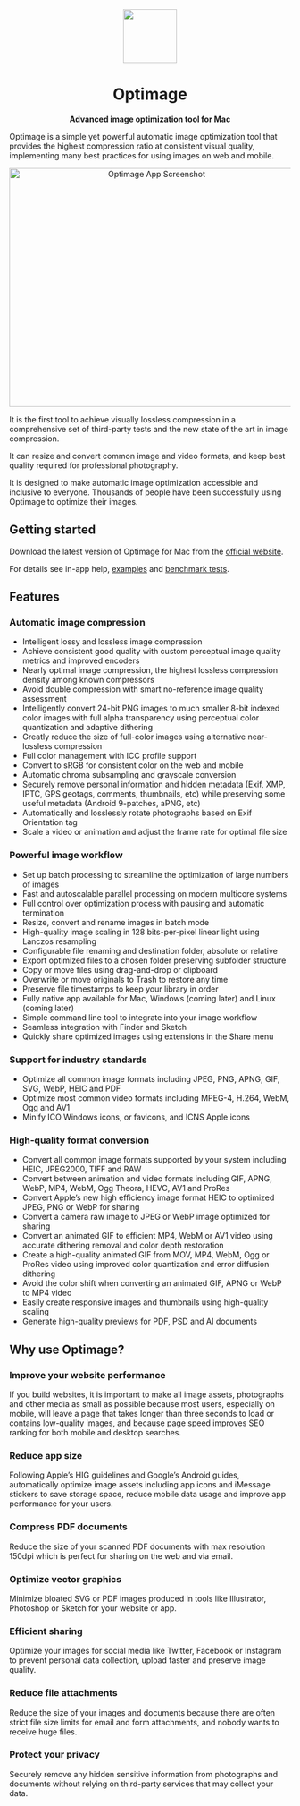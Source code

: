 <div align="center">
	<img src="https://optimage.app/img/app-icon@2x.png" width="96" height="96">
	<h1>Optimage</h1>
	<p>
		<b>Advanced image optimization tool for Mac</b>
    <br>
	</p>
</div>

Optimage is a simple yet powerful automatic image optimization tool that provides the highest compression ratio at consistent visual quality, implementing many best practices for using images on web and mobile.

<div align="center"><img alt="Optimage App Screenshot" src="https://optimage.app/media/optimage-screenshot@2x.png" width="512" height="427"></div>

It is the first tool to achieve visually lossless compression in a comprehensive set of third-party tests and the new state of the art in image compression.

It can resize and convert common image and video formats, and keep best quality required for professional photography.

It is designed to make automatic image optimization accessible and inclusive to everyone. Thousands of people have been successfully using Optimage to optimize their images.

## Getting started

Download the latest version of Optimage for Mac from the [official website](https://optimage.app).

For details see in-app help, [examples](https://optimage.app/#examples) and [benchmark tests](https://optimage.app/benchmark).

## Features

### Automatic image compression

- Intelligent lossy and lossless image compression
- Achieve consistent good quality with custom perceptual image quality metrics and improved encoders
- Nearly optimal image compression, the highest lossless compression density among known compressors
- Avoid double compression with smart no-reference image quality assessment
- Intelligently convert 24-bit PNG images to much smaller 8-bit indexed color images with full alpha transparency using perceptual color quantization and adaptive dithering
- Greatly reduce the size of full-color images using alternative near-lossless compression
- Full color management with ICC profile support
- Convert to sRGB for consistent color on the web and mobile
- Automatic chroma subsampling and grayscale conversion
- Securely remove personal information and hidden metadata (Exif, XMP, IPTC, GPS geotags, comments, thumbnails, etc) while preserving some useful metadata (Android 9-patches, aPNG, etc)
- Automatically and losslessly rotate photographs based on Exif Orientation tag
- Scale a video or animation and adjust the frame rate for optimal file size

### Powerful image workflow

- Set up batch processing to streamline the optimization of large numbers of images
- Fast and autoscalable parallel processing on modern multicore systems
- Full control over optimization process with pausing and automatic termination
- Resize, convert and rename images in batch mode
- High-quality image scaling in 128 bits-per-pixel linear light using Lanczos resampling
- Configurable file renaming and destination folder, absolute or relative
- Export optimized files to a chosen folder preserving subfolder structure
- Copy or move files using drag-and-drop or clipboard
- Overwrite or move originals to Trash to restore any time
- Preserve file timestamps to keep your library in order
- Fully native app available for Mac, Windows (coming later) and Linux (coming later)
- Simple command line tool to integrate into your image workflow
- Seamless integration with Finder and Sketch
- Quickly share optimized images using extensions in the Share menu

### Support for industry standards

- Optimize all common image formats including JPEG, PNG, APNG, GIF, SVG, WebP, HEIC and PDF
- Optimize most common video formats including MPEG-4, H.264, WebM, Ogg and AV1
- Minify ICO Windows icons, or favicons, and ICNS Apple icons

### High-quality format conversion

- Convert all common image formats supported by your system including HEIC, JPEG2000, TIFF and RAW
- Convert between animation and video formats including GIF, APNG, WebP, MP4, WebM, Ogg Theora, HEVC, AV1 and ProRes
- Convert Apple’s new high efficiency image format HEIC to optimized JPEG, PNG or WebP for sharing
- Convert a camera raw image to JPEG or WebP image optimized for sharing
- Convert an animated GIF to efficient MP4, WebM or AV1 video using accurate dithering removal and color depth restoration
- Create a high-quality animated GIF from MOV, MP4, WebM, Ogg or ProRes video using improved color quantization and error diffusion dithering
- Avoid the color shift when converting an animated GIF, APNG or WebP to MP4 video
- Easily create responsive images and thumbnails using high-quality scaling
- Generate high-quality previews for PDF, PSD and AI documents

## Why use Optimage?

### Improve your website performance

If you build websites, it is important to make all image assets, photographs and other media as small as possible because most users, especially on mobile, will leave a page that takes longer than three seconds to load or contains low-quality images, and because page speed improves SEO ranking for both mobile and desktop searches.

### Reduce app size

Following Apple’s HIG guidelines and Google’s Android guides, automatically optimize image assets including app icons and iMessage stickers to save storage space, reduce mobile data usage and improve app performance for your users.

### Compress PDF documents

Reduce the size of your scanned PDF documents with max resolution 150dpi which is perfect for sharing on the web and via email.

### Optimize vector graphics

Minimize bloated SVG or PDF images produced in tools like Illustrator, Photoshop or Sketch for your website or app.

### Efficient sharing

Optimize your images for social media like Twitter, Facebook or Instagram to prevent personal data collection, upload faster and preserve image quality.

### Reduce file attachments

Reduce the size of your images and documents because there are often strict file size limits for email and form attachments, and nobody wants to receive huge files.

### Protect your privacy

Securely remove any hidden sensitive information from photographs and documents without relying on third-party services that may collect your data.
